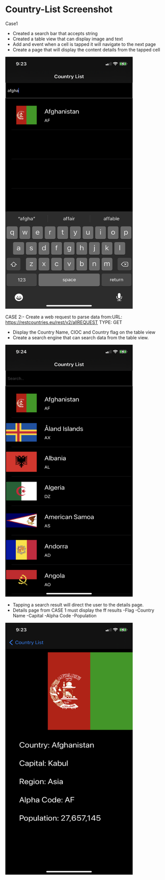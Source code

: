 # Country-List Screenshot

Case1
- Created a search bar that accepts string
- Created a table view that can display image and text
- Add and event when a cell is tapped it will navigate to the next page
- Create a page that will display the content details from the tapped cell
<img src="/Documentation/pic1.png" width="400" height="790">

CASE 2:- Create a web request to parse data from:URL: https://restcountries.eu/rest/v2/allREQUEST 
TYPE: GET
- Display the Country Name, CIOC and Country flag on the table view
- Create a search engine that can search data from the table view.

<img src="/Documentation/pic3.png" width="400" height="790">


- Tapping a search result will direct the user to the details page. 
- Details page from CASE 1 must display the ff results
-Flag
-Country Name
-Capital
-Alpha Code
-Population

<img src="/Documentation/pic2.png" width="400" height="790">
